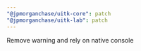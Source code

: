 ```yaml
---
"@jpmorganchase/uitk-core": patch
"@jpmorganchase/uitk-lab": patch
---
```


Remove warning and rely on native console
